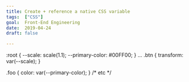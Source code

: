 ```yaml
---
title: Create + reference a native CSS variable
tags:  ["CSS"]
goal:  Front-End Engineering
date:  2019-04-24
draft: false

---
```

:root {
  --scale: scale(1.1);
  --primary-color: #00FF00; 
}
…
.btn { transform: var(--scale); }

.foo { color: var(--primary-color); }
/* etc */


